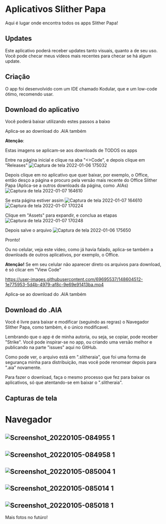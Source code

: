# Aplicativos Slither Papa

Aqui é lugar onde encontra todos os apps Slither Papa!

## Updates
Este aplicativo poderá receber updates tanto visuais, quanto a de seu uso. Você pode checar meus vídeos mais recentes para checar se há algum update.

## Criação
O app foi desenvolvido com um IDE chamado Kodular, que e um low-code ótimo, recomendo usar.

## Download do aplicativo
Você poderá baixar utilizando estes passos a baixo

Aplica-se ao download do .AIA também

**Atenção**:

Estas imagens se aplicam-se aos downloads de TODOS os apps

Entre na página inicial e clique na aba "<>Code", e depois clique em "Releases"
![Captura de tela 2022-01-06 175032](https://user-images.githubusercontent.com/69695537/148452371-d55bb17b-2c94-4124-be06-988eea2166d6.png)

Depois clique em no aplicativo que quer baixar, por exemplo, o Office, então desço a página e procuro pela versão mais recente do Office Slither Papa (Aplica-se a outros downloads da página, como .AIAs)
![Captura de tela 2022-01-07 164610](https://user-images.githubusercontent.com/69695537/148600163-71f2b4ad-bf1e-4b28-9806-4c89c1c3088f.png)

Se esta página estiver assim
![Captura de tela 2022-01-07 164610](https://user-images.githubusercontent.com/69695537/148600866-e4e09c0a-0d37-4fd1-aa4f-c63e56d714cf.png)
![Captura de tela 2022-01-07 170224](https://user-images.githubusercontent.com/69695537/148600844-6f349ea2-daef-4c98-93cd-c39bc9e7c732.png)


Clique em "Assets" para expandir, e conclua as etapas
![Captura de tela 2022-01-07 170248](https://user-images.githubusercontent.com/69695537/148600849-765a623f-bb2c-4175-a544-681552209a46.png)

Depois salve o arquivo
![Captura de tela 2022-01-06 175650](https://user-images.githubusercontent.com/69695537/148452626-38f6d7c3-1263-4379-96b0-efc69ab01e5a.png)

Pronto!

Ou no celular, veja este vídeo, como já havia falado, aplica-se também a downloads de outros aplicativos, por exemplo, o Office.

**Atenção!**
Se em seu celular não aparecer direto os arquivos para download, é só clicar em "View Code"

https://user-images.githubusercontent.com/69695537/148604512-1e775953-5d4b-4979-af8c-9e69e91413ba.mp4

Aplica-se ao download do .AIA também

## Download do .AIA
Você é livre para baixar e modificar (seguindo as regras) o Navegador Slither Papa, como também, é o único modificavel. 

Lembrando que o app é de minha autoria, ou seja, se copiar, pode receber "Strike". Você pode inspirar-se no app, ou criando uma versão melhor e publicando na parte "issues" aqui no GitHub. 

Como pode ver, o arquivo está em ".slitheraia", que foi uma forma de segurança minha para distribuição, mas você pode renomear depois para ".aia" novamente.

Para fazer o download, faça o mesmo processo que fez para baixar os aplicativos, só que atentando-se em baixar o ".slitheraia".

## Capturas de tela

# Navegador
![Screenshot_20220105-084955 1](https://user-images.githubusercontent.com/69695537/148215944-a63fedb7-093a-4893-9c48-ec14191cfe3b.jpg)
---
![Screenshot_20220105-084958 1](https://user-images.githubusercontent.com/69695537/148216053-b64a08b0-b80b-4140-b540-02e2ce9e4af8.jpg)
---
![Screenshot_20220105-085004 1](https://user-images.githubusercontent.com/69695537/148216101-9d846bdb-18d2-4663-ab3a-375920ae42e2.jpg)
---
![Screenshot_20220105-085014 1](https://user-images.githubusercontent.com/69695537/148216180-a5d72562-c5e9-4195-8f05-0b03aca9aa04.jpg)
---
![Screenshot_20220105-085018 1](https://user-images.githubusercontent.com/69695537/148216229-fe3547c5-3869-413d-bbd8-acda39a87507.jpg)
---
Mais fotos no futúro!
